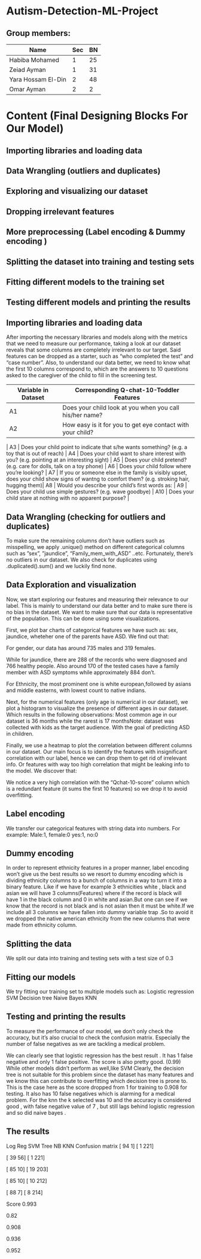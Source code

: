 # Autism-Detection-ML-Project



## Group members:
Name | Sec | BN |   
--- | --- | --- | 
Habiba Mohamed | 1 | 25
Zeiad Ayman | 1 | 31 
Yara Hossam El-Din | 2 | 48
Omar Ayman | 2| 2

# Content (Final Designing Blocks For Our Model)
## Importing libraries and loading data
## Data Wrangling (outliers and duplicates)
## Exploring and visualizing our dataset
## Dropping irrelevant features 
## More preprocessing (Label encoding & Dummy encoding )
## Splitting the dataset into training and testing sets
## Fitting different models to the training set
## Testing different models and printing the results 

## Importing libraries and loading data
After importing the necessary libraries and models along with the metrics that we need to measure our performance, taking a look at our dataset reveals that some columns are completely irrelevant to our target. Said features can be dropped as a starter, such as “who completed the test” and “case number”.
Also, to understand our data better, we need to know what the first 10 columns correspond to, which are the answers to 10 questions asked to the caregiver of the child to fill in the screening test.

Variable in Dataset | Corresponding Q-chat-10-Toddler Features|  
--- | --- |
A1 |  Does your child look at you when you call his/her name?|
A2 | How easy is it for you to get eye contact with your child? 
 |
A3 | Does your child point to indicate that s/he wants something? (e.g. a toy that is out of reach)  |
A4 | Does your child want to share interest with you? (e.g. pointing at an interesting sight) |
A5 | Does your child pretend? (e.g. care for dolls, talk on a toy phone) |
A6 | Does your child follow where you’re looking? |
A7 | If you or someone else in the family is visibly upset, does your child show signs of wantng to comfort them? (e.g. stroking hair, hugging them)|
A8 | Would you describe your child’s first words as: |
A9 | Does your child use simple gestures? (e.g. wave goodbye) |
A10 | Does your child stare at nothing with no apparent purpose? |





## Data Wrangling (checking for outliers and duplicates)

To make sure the remaining columns don’t have outliers such as misspelling, we apply .unique() method on different categorical columns such as ”sex”, ”jaundice”, “Family_mem_with_ASD” ..etc. Fortunately, there’s no outliers in our dataset.
We also check for duplicates using .duplicated().sum() and we luckily find none.

## Data Exploration and visualization 
Now, we start exploring our features and measuring their relevance to our label. This is mainly to understand our data better and to make sure there is no bias in the dataset. We want to make sure that our data is representative of the population. This can be done using some visualizations.


First, we plot bar charts of categorical features we have such as: sex, jaundice, wheteher one of the parents have ASD. 
We find out that:







For gender, our data has around 735 males and 319 females.


 While for jaundice, there are 288 of the records who were diagnosed and 766 healthy people. 
Also around 170 of the tested cases have a family member with ASD symptoms while approximately 884 don’t.


For Ethnicity, the most prominent one is white european,followed by asians and middle easterns, with lowest count to native indians. 


Next, for the numerical features (only age is numerical in our dataset), we plot a histogram to visualize the presence of different ages in our dataset. 
Which results in the following observations:
Most common age in our dataset is 36 months
 while the rarest is 17 monthsNote: dataset was collected with kids as the target audience. With the goal of predicting ASD in children.


Finally, we use a heatmap to plot the correlation between different columns in our dataset. 
Our main focus is to identify the features with insignificant correlation with our label, hence we can drop them to get rid of irrelevant info. Or features with way too high correlation that might be leaking info to the model.
We discover that:

 We notice a very high correlation with the “Qchat-10-score” column which is a redundant feature (it sums the first 10 features) so we drop it to avoid overfitting. 

## Label encoding 
We transfer our categorical features with string data into numbers. For example:
Male:1, female:0
yes:1, no:0

## Dummy encoding 
In order to represent ethnicity features in a proper manner, label encoding won’t give us the best results so we resort to dummy encoding which is dividing ethnicity columns to a bunch of columns in a way to turn it into a binary feature. Like if we have for example 3 ethnicities white , black and asian we will have 3 columns(Features) where if the record is black will have 1 in the black column and 0 in white and asian.But one can see if we know that the record is not black and is not asian then it must be white.If we include all 3 columns we have fallen into dummy variable trap .So to avoid it we dropped the native american ethnicity from the new columns that were made from ethnicity column.


## Splitting the data
We split our data into training and testing sets with a test size of 0.3


## Fitting our models
We try fitting our training set to multiple models such as:
Logistic regression 
SVM
Decision tree
Naive Bayes
KNN

## Testing and printing the results 
To measure the performance of our model, we don’t only check the accuracy, but it’s also crucial to check the confusion matrix. Especially the number of false negatives as we are tackling a medical problem.

We can clearly see that logistic regression has  the best result . It has 1 false negative and only 1 false positive. The score is also pretty good. (0.99)
While other models didn’t perform as well,like SVM
Clearly, the decision tree is not suitable for this problem since the dataset has many features and we know this can contribute to overfitting which decision tree is prone to. This is the case here as the score dropped from 1 for training to 0.908 for testing. It also has 10 false negatives which is alarming for a medical problem.
For the knn the k selected was 10 and the accuracy is considered good , with false negative value of 7 , but still lags behind logistic regression  and so did naive bayes .

## The results 



Log Reg
SVM
Tree
NB
KNN
Confusion
matrix
[ 94   1]
[  1 221]


[ 39  56]
[  1 221]


[ 85  10]
[ 19 203]


[ 85  10]
[ 10 212]


[ 88   7]
[  8 214]


Score
0.993


0.82


0.908


0.936


0.952




